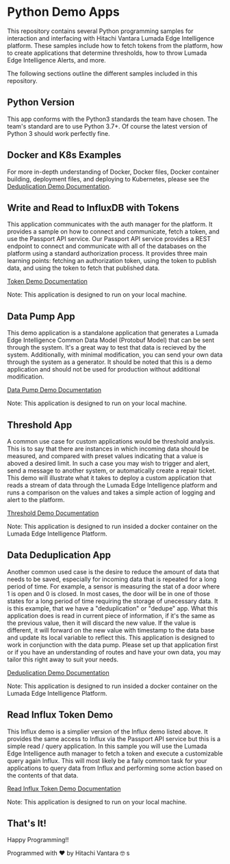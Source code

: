 # Python Demo Apps

This repository contains several Python programming samples for interaction and interfacing with Hitachi Vantara Lumada Edge Intelligence platform. These samples include how to fetch tokens from the platform, how to create applications that determine thresholds, how to throw Lumada Edge Intelligence Alerts, and more.

The following sections outline the different samples included in this repository.

## Python Version

This app conforms with the Python3 standards the team have chosen. The team's standard are to use Python 3.7+. Of course the latest version of Python 3 should work perfectly fine.

## Docker and K8s Examples

For more in-depth understanding of Docker, Docker files, Docker container building, deployment files, and deploying to Kubernetes, please see the [Deduplication Demo Documentation](deduplication_demo/README%20Deduplication%20Demo.md).

## Write and Read to InfluxDB with Tokens

This application communicates with the auth manager for the platform. It provides a sample on how to connect and communicate, fetch a token, and use the Passport API service. Our Passport API service provides a REST endpoint to connect and communicate with all of the databases on the platform using a standard authorization process. It provides three main learning points: fetching an authorization token, using the token to publish data, and using the token to fetch that published data.

[Token Demo Documentation](write_read_influx_token_demo/README%20Token%20Demo.md)

Note: This application is designed to run on your local machine.

## Data Pump App

This demo application is a standalone application that generates a Lumada Edge Intelligence Common Data Model (Protobuf Model) that can be sent through the system. It's a great way to test that data is recieved by the system. Additionally, with minimal modification, you can send your own data through the system as a generator. It should be noted that this is a demo application and should not be used for production without additional modification.

[Data Pump Demo Documentation](data_pump_demo/README%20Data%20Pump%20Demo.md)

Note: This application is designed to run on your local machine.

## Threshold App

A common use case for custom applications would be threshold analysis. This is to say that there are instances in which incoming data should be measured, and compared with preset values indicating that a value is aboved a desired limit. In such a case you may wish to trigger and alert, send a message to another system, or automatically create a repair ticket. This demo will illustrate what it takes to deploy a custom application that reads a stream of data through the Lumada Edge Intelligence platform and runs a comparison on the values and takes a simple action of logging and alert to the platform.

[Threshold Demo Documentation](threshold_demo/README%20Threshold%20Demo.md)

Note: This application is designed to run insided a docker container on the Lumada Edge Intelligence Platform.

## Data Deduplication App

Another common used case is the desire to reduce the amount of data that needs to be saved, especially for incoming data that is repeated for a long period of time. For example, a sensor is measuring the stat of a door where 1 is open and 0 is closed. In most cases, the door will be in one of those states for a long period of time requiring the storage of unecessary data. It is this example, that we have a "deduplication" or "dedupe" app. What this application does is read in current piece of information, if it's the same as the previous value, then it will discard the new value. If the value is different, it will forward on the new value with timestamp to the data base and update its local variable to reflect this. This application is designed to work in conjunction with the data pump. Please set up that application first or if you have an understanding of routes and have your own data, you may tailor this right away to suit your needs.

[Deduplication Demo Documentation](deduplication_demo/README%20Deduplication%20Demo.md)

Note: This application is designed to run insided a docker container on the Lumada Edge Intelligence Platform.

## Read Influx Token Demo

This Influx demo is a simplier version of the Influx demo listed above. It provides the same access to Influx via the Passport API service but this is a simple read / query application. In this sample you will use the Lumada Edge Intelligence auth manager to fetch a token and execute a customizable query again Influx. This will most likely be a faily common task for your applications to query data from Influx and performing some action based on the contents of that data.

[Read Influx Token Demo Documentation](read_influx_token_demo/README%20Read%20Influx%20Token%20Demo.md)

Note: This application is designed to run on your local machine.

## That's It!

Happy Programming!!

Programmed with :heart: by Hitachi Vantara :nerd_face: s

